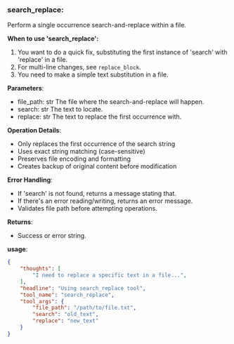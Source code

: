 ### search_replace:

Perform a single occurrence search-and-replace within a file.

**When to use 'search_replace':**
1. You want to do a quick fix, substituting the first instance of 'search' with 'replace' in a file.
2. For multi-line changes, see `replace_block`.
3. You need to make a simple text substitution in a file.

**Parameters**:
- file_path: str
  The file where the search-and-replace will happen.
- search: str
  The text to locate.
- replace: str
  The text to replace the first occurrence with.

**Operation Details**:
- Only replaces the first occurrence of the search string
- Uses exact string matching (case-sensitive)
- Preserves file encoding and formatting
- Creates backup of original content before modification

**Error Handling**:
- If 'search' is not found, returns a message stating that.
- If there's an error reading/writing, returns an error message.
- Validates file path before attempting operations.

**Returns**:
- Success or error string.

**usage**:
~~~json
{
    "thoughts": [
        "I need to replace a specific text in a file...",
    ],
    "headline": "Using search_replace tool",
    "tool_name": "search_replace",
    "tool_args": {
        "file_path": "/path/to/file.txt",
        "search": "old_text",
        "replace": "new_text"
    }
}
~~~
